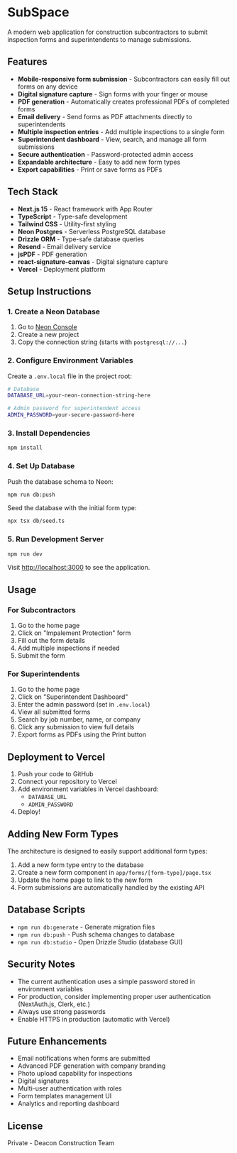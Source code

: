 # SubSpace

A modern web application for construction subcontractors to submit inspection forms and superintendents to manage submissions.

## Features

- **Mobile-responsive form submission** - Subcontractors can easily fill out forms on any device
- **Digital signature capture** - Sign forms with your finger or mouse
- **PDF generation** - Automatically creates professional PDFs of completed forms
- **Email delivery** - Send forms as PDF attachments directly to superintendents
- **Multiple inspection entries** - Add multiple inspections to a single form
- **Superintendent dashboard** - View, search, and manage all form submissions
- **Secure authentication** - Password-protected admin access
- **Expandable architecture** - Easy to add new form types
- **Export capabilities** - Print or save forms as PDFs

## Tech Stack

- **Next.js 15** - React framework with App Router
- **TypeScript** - Type-safe development
- **Tailwind CSS** - Utility-first styling
- **Neon Postgres** - Serverless PostgreSQL database
- **Drizzle ORM** - Type-safe database queries
- **Resend** - Email delivery service
- **jsPDF** - PDF generation
- **react-signature-canvas** - Digital signature capture
- **Vercel** - Deployment platform

## Setup Instructions

### 1. Create a Neon Database

1. Go to [Neon Console](https://console.neon.tech/)
2. Create a new project
3. Copy the connection string (starts with `postgresql://...`)

### 2. Configure Environment Variables

Create a `.env.local` file in the project root:

```bash
# Database
DATABASE_URL=your-neon-connection-string-here

# Admin password for superintendent access
ADMIN_PASSWORD=your-secure-password-here
```

### 3. Install Dependencies

```bash
npm install
```

### 4. Set Up Database

Push the database schema to Neon:

```bash
npm run db:push
```

Seed the database with the initial form type:

```bash
npx tsx db/seed.ts
```

### 5. Run Development Server

```bash
npm run dev
```

Visit [http://localhost:3000](http://localhost:3000) to see the application.

## Usage

### For Subcontractors

1. Go to the home page
2. Click on "Impalement Protection" form
3. Fill out the form details
4. Add multiple inspections if needed
5. Submit the form

### For Superintendents

1. Go to the home page
2. Click on "Superintendent Dashboard"
3. Enter the admin password (set in `.env.local`)
4. View all submitted forms
5. Search by job number, name, or company
6. Click any submission to view full details
7. Export forms as PDFs using the Print button

## Deployment to Vercel

1. Push your code to GitHub
2. Connect your repository to Vercel
3. Add environment variables in Vercel dashboard:
   - `DATABASE_URL`
   - `ADMIN_PASSWORD`
4. Deploy!

## Adding New Form Types

The architecture is designed to easily support additional form types:

1. Add a new form type entry to the database
2. Create a new form component in `app/forms/[form-type]/page.tsx`
3. Update the home page to link to the new form
4. Form submissions are automatically handled by the existing API

## Database Scripts

- `npm run db:generate` - Generate migration files
- `npm run db:push` - Push schema changes to database
- `npm run db:studio` - Open Drizzle Studio (database GUI)

## Security Notes

- The current authentication uses a simple password stored in environment variables
- For production, consider implementing proper user authentication (NextAuth.js, Clerk, etc.)
- Always use strong passwords
- Enable HTTPS in production (automatic with Vercel)

## Future Enhancements

- Email notifications when forms are submitted
- Advanced PDF generation with company branding
- Photo upload capability for inspections
- Digital signatures
- Multi-user authentication with roles
- Form templates management UI
- Analytics and reporting dashboard

## License

Private - Deacon Construction Team
